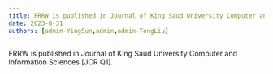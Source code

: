 ```yaml
---
title: FRRW is published in Journal of King Saud University Computer and Information Sciences [JCR Q1]
date: 2023-8-31
authors: [admin-YingSun,admin,admin-TongLiu]
---
```


FRRW is published in Journal of King Saud University Computer and Information Sciences [JCR Q1].
<!--more-->
